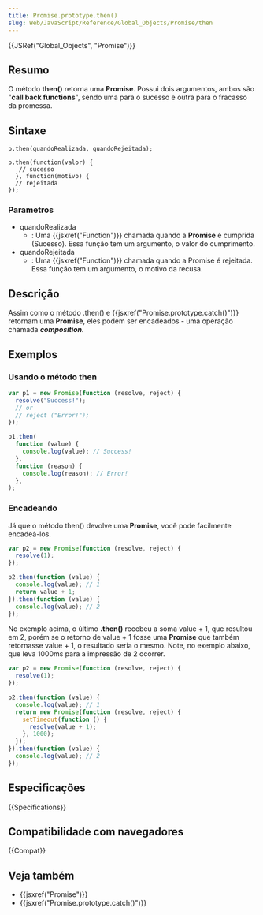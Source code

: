 ```yaml
---
title: Promise.prototype.then()
slug: Web/JavaScript/Reference/Global_Objects/Promise/then
---
```


{{JSRef("Global_Objects", "Promise")}}

## Resumo

O método **then()** retorna uma **Promise**. Possui dois argumentos, ambos são "**call back functions**", sendo uma para o sucesso e outra para o fracasso da promessa.

## Sintaxe

```
p.then(quandoRealizada, quandoRejeitada);

p.then(function(valor) {
   // sucesso
  }, function(motivo) {
  // rejeitada
});
```

### Parametros

- quandoRealizada
  - : Uma {{jsxref("Function")}} chamada quando a **Promise** é cumprida (Sucesso). Essa função tem um argumento, o valor do cumprimento.
- quandoRejeitada
  - : Uma {{jsxref("Function")}} chamada quando a Promise é rejeitada. Essa função tem um argumento, o motivo da recusa.

## Descrição

Assim como o método .then() e {{jsxref("Promise.prototype.catch()")}} retornam uma **Promise**, eles podem ser encadeados - uma operação chamada _**composition**._

## Exemplos

### Usando o método then

```js
var p1 = new Promise(function (resolve, reject) {
  resolve("Success!");
  // or
  // reject ("Error!");
});

p1.then(
  function (value) {
    console.log(value); // Success!
  },
  function (reason) {
    console.log(reason); // Error!
  },
);
```

### Encadeando

Já que o método then() devolve uma **Promise**, você pode facilmente encadeá-los.

```js
var p2 = new Promise(function (resolve, reject) {
  resolve(1);
});

p2.then(function (value) {
  console.log(value); // 1
  return value + 1;
}).then(function (value) {
  console.log(value); // 2
});
```

No exemplo acima, o último **.then()** recebeu a soma value + 1, que resultou em 2, porém se o retorno de value + 1 fosse uma **Promise** que também retornasse value + 1, o resultado seria o mesmo. Note, no exemplo abaixo, que leva 1000ms para a impressão de 2 ocorrer.

```js
var p2 = new Promise(function (resolve, reject) {
  resolve(1);
});

p2.then(function (value) {
  console.log(value); // 1
  return new Promise(function (resolve, reject) {
    setTimeout(function () {
      resolve(value + 1);
    }, 1000);
  });
}).then(function (value) {
  console.log(value); // 2
});
```

## Especificações

{{Specifications}}

## Compatibilidade com navegadores

{{Compat}}

## Veja também

- {{jsxref("Promise")}}
- {{jsxref("Promise.prototype.catch()")}}

